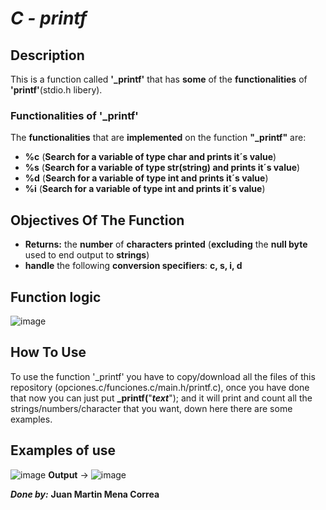 # ***C - printf***
## **Description**
This is a function called **'_printf'** that has **some** of the **functionalities** of **'printf'**(stdio.h libery).

### **Functionalities of '_printf'**
The **functionalities** that are **implemented** on the function **"_printf"** are:

* **%c** (**Search for a variable of type char and prints it´s value**)
* **%s** (**Search for a variable of type str(string) and prints it´s value**)
* **%d** (**Search for a variable of type int and prints it´s value**)
* **%i** (**Search for a variable of type int and prints it´s value**)
## Objectives Of The Function
- **Returns:** the **number** of **characters printed** (**excluding** the **null byte** used to end output to **strings**)
- **handle** the following **conversion specifiers**: **c, s, i, d**
## **Function logic**
![image](https://github.com/user-attachments/assets/666f7564-c3bb-4519-9546-9dc3335ed737)
## **How To Use**
To use the function '_printf' you have to copy/download all the files of this repository (opciones.c/funciones.c/main.h/printf.c), once you have done that now you can just put **_printf(**"***text***"); and it will print and count all the strings/numbers/character that you want, down here there are some examples.
## **Examples of use**
![image](https://github.com/user-attachments/assets/8fc918ed-394e-4e9c-87df-4fd789b7c815)
**Output** ->
![image](https://github.com/user-attachments/assets/f942dda1-12ad-469e-8bb2-416762168c5e)


***Done by:*** **Juan Martin Mena Correa**
